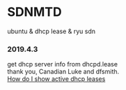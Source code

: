# SDNMTD
ubuntu &amp; dhcp lease &amp; ryu sdn

### 2019.4.3  
get dhcp server info from dhcpd.lease   
thank you, Canadian Luke and dfsmith.   
[How do I show active dhcp leases](https://askubuntu.com/questions/219609/how-do-i-show-active-dhcp-leases)

